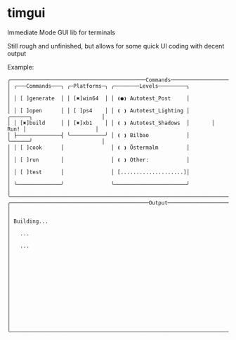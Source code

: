 # timgui
Immediate Mode GUI lib for terminals

Still rough and unfinished, but allows for some quick UI coding with decent output

Example:

    ╭───────────────────────────────────────────Commands───────────────────────────────────────────╮
    │ ╭───Commands───╮ ╭─Platforms─╮ ╭────────Levels─────────╮                                     │
    │ │ [ ]generate  │ │ [✖]win64  │ │ ❪●❫ Autotest_Post     │                                     │
    │ │ [ ]open      │ │ [ ]ps4    │ │ ❪ ❫ Autotest_Lighting │       ╭──────╮                      │
    │ │ [✖]build     │ │ [✖]xb1    │ │ ❪ ❫ Autotest_Shadows  │       │ Run! │                      │
    │ ⎬──────────────⎨ ╰───────────╯ │ ❪ ❫ Bilbao            │       ╰──────╯                      │
    │ │ [ ]cook      │               │ ❪ ❫ Östermalm         │                                     │
    │ │ [ ]run       │               │ ❪ ❫ Other:            │                                     │
    │ │ [ ]test      │               │ [....................]│                                     │
    │ ╰──────────────╯               ╰───────────────────────╯                                     │
    ╰──────────────────────────────────────────────────────────────────────────────────────────────╯
    ╭────────────────────────────────────────────Output────────────────────────────────────────────╮
    │                                                                                              │
    │ Building...                                                                                  │
    │   ...                                                                                        │
    │   ...                                                                                        │
    │                                                                                              │
    │                                                                                              │
    │                                                                                              │
    │                                                                                              │
    │                                                                                              │
    │                                                                                              │
    ╰──────────────────────────────────────────────────────────────────────────────────────────────╯
